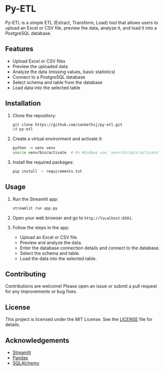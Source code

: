 # Py-ETL

Py-ETL is a simple ETL (Extract, Transform, Load) tool that allows users to upload an Excel or CSV file, preview the data, analyze it, and load it into a PostgreSQL database.

## Features

- Upload Excel or CSV files
- Preview the uploaded data
- Analyze the data (missing values, basic statistics)
- Connect to a PostgreSQL database
- Select schema and table from the database
- Load data into the selected table

## Installation

1. Clone the repository:
    ```sh
    git clone https://github.com/sankethsj/py-etl.git
    cd py-etl
    ```

2. Create a virtual environment and activate it:
    ```sh
    python -m venv venv
    source venv/bin/activate  # On Windows use `venv\Scripts\activate`
    ```

3. Install the required packages:
    ```sh
    pip install -r requirements.txt
    ```

## Usage

1. Run the Streamlit app:
    ```sh
    streamlit run app.py
    ```

2. Open your web browser and go to `http://localhost:8501`.

3. Follow the steps in the app:
    - Upload an Excel or CSV file.
    - Preview and analyze the data.
    - Enter the database connection details and connect to the database.
    - Select the schema and table.
    - Load the data into the selected table.

## Contributing

Contributions are welcome! Please open an issue or submit a pull request for any improvements or bug fixes.

## License

This project is licensed under the MIT License. See the [LICENSE](LICENSE) file for details.

## Acknowledgements

- [Streamlit](https://streamlit.io/)
- [Pandas](https://pandas.pydata.org/)
- [SQLAlchemy](https://www.sqlalchemy.org/)

